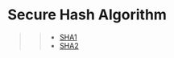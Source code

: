 # Secure Hash Algorithm

>> - [SHA1](https://fr.wikipedia.org/wiki/SHA-1)
>> - [SHA2](https://fr.wikipedia.org/wiki/SHA-2#SHA-256)